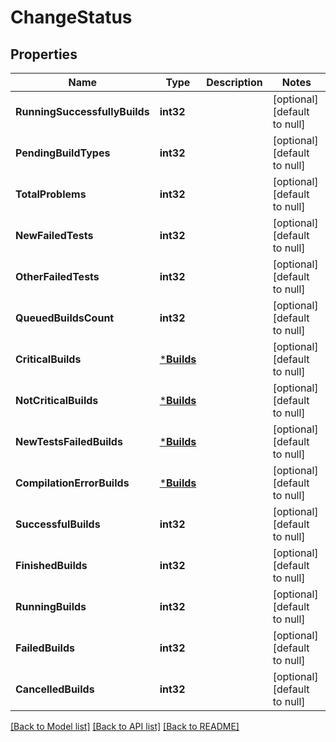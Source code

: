 # ChangeStatus

## Properties
Name | Type | Description | Notes
------------ | ------------- | ------------- | -------------
**RunningSuccessfullyBuilds** | **int32** |  | [optional] [default to null]
**PendingBuildTypes** | **int32** |  | [optional] [default to null]
**TotalProblems** | **int32** |  | [optional] [default to null]
**NewFailedTests** | **int32** |  | [optional] [default to null]
**OtherFailedTests** | **int32** |  | [optional] [default to null]
**QueuedBuildsCount** | **int32** |  | [optional] [default to null]
**CriticalBuilds** | [***Builds**](builds.md) |  | [optional] [default to null]
**NotCriticalBuilds** | [***Builds**](builds.md) |  | [optional] [default to null]
**NewTestsFailedBuilds** | [***Builds**](builds.md) |  | [optional] [default to null]
**CompilationErrorBuilds** | [***Builds**](builds.md) |  | [optional] [default to null]
**SuccessfulBuilds** | **int32** |  | [optional] [default to null]
**FinishedBuilds** | **int32** |  | [optional] [default to null]
**RunningBuilds** | **int32** |  | [optional] [default to null]
**FailedBuilds** | **int32** |  | [optional] [default to null]
**CancelledBuilds** | **int32** |  | [optional] [default to null]

[[Back to Model list]](../README.md#documentation-for-models) [[Back to API list]](../README.md#documentation-for-api-endpoints) [[Back to README]](../README.md)


